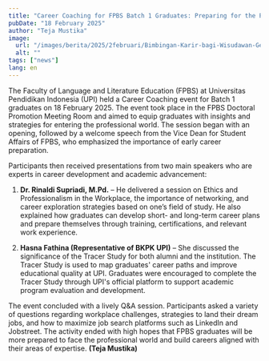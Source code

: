 ```yaml
---
title: "Career Coaching for FPBS Batch 1 Graduates: Preparing for the Professional World"
pubDate: "18 February 2025"
author: "Teja Mustika"
image:
  url: "/images/berita/2025/2februari/Bimbingan-Karir-bagi-Wisudawan-Gelombang-1-FPBS-Mempersiapkan-Lulusan-Menuju-Dunia-Kerja-2025.webp"
  alt: ""
tags: ["news"]
lang: en
---
```


The Faculty of Language and Literature Education (FPBS) at Universitas Pendidikan Indonesia (UPI) held a Career Coaching event for Batch 1 graduates on 18 February 2025. The event took place in the FPBS Doctoral Promotion Meeting Room and aimed to equip graduates with insights and strategies for entering the professional world. The session began with an opening, followed by a welcome speech from the Vice Dean for Student Affairs of FPBS, who emphasized the importance of early career preparation.

Participants then received presentations from two main speakers who are experts in career development and academic advancement:

1. **Dr. Rinaldi Supriadi, M.Pd.** – He delivered a session on Ethics and Professionalism in the Workplace, the importance of networking, and career exploration strategies based on one’s field of study. He also explained how graduates can develop short- and long-term career plans and prepare themselves through training, certifications, and relevant work experience.

2. **Hasna Fathina (Representative of BKPK UPI)** – She discussed the significance of the Tracer Study for both alumni and the institution. The Tracer Study is used to map graduates' career paths and improve educational quality at UPI. Graduates were encouraged to complete the Tracer Study through UPI's official platform to support academic program evaluation and development.

The event concluded with a lively Q&A session. Participants asked a variety of questions regarding workplace challenges, strategies to land their dream jobs, and how to maximize job search platforms such as LinkedIn and Jobstreet. The activity ended with high hopes that FPBS graduates will be more prepared to face the professional world and build careers aligned with their areas of expertise. **(Teja Mustika)**
